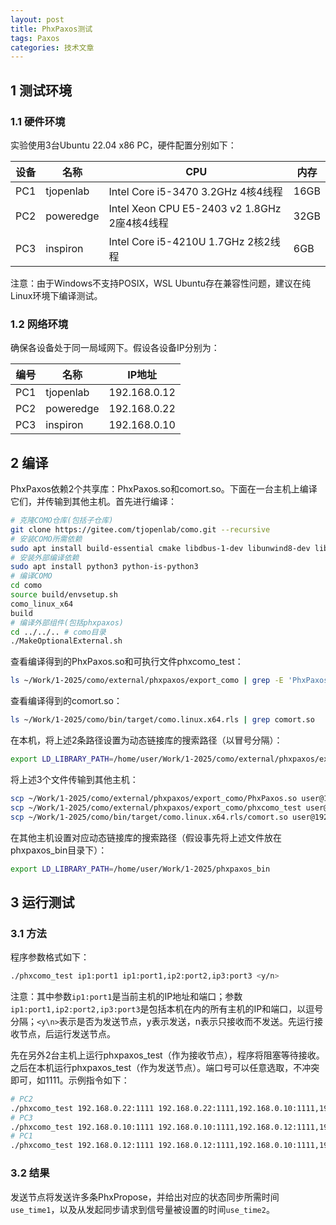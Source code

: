 ```yaml
---
layout: post
title: PhxPaxos测试
tags: Paxos
categories: 技术文章
---
```


## 1 测试环境

### 1.1 硬件环境

实验使用3台Ubuntu 22.04 x86 PC，硬件配置分别如下：

| 设备   | 名称       | CPU                                          | 内存   |
|--------|-----------|----------------------------------------------|--------|
| PC1    | tjopenlab | Intel Core i5-3470 3.2GHz 4核4线程            | 16GB   |
| PC2    | poweredge | Intel Xeon CPU E5-2403 v2 1.8GHz 2座4核4线程  | 32GB   |
| PC3    | inspiron  | Intel Core i5-4210U 1.7GHz 2核2线程           | 6GB    |

注意：由于Windows不支持POSIX，WSL Ubuntu存在兼容性问题，建议在纯Linux环境下编译测试。

### 1.2 网络环境

确保各设备处于同一局域网下。假设各设备IP分别为：

| 编号 | 名称        | IP地址         |
|------|------------|----------------|
| PC1  | tjopenlab  | 192.168.0.12   |
| PC2  | poweredge  | 192.168.0.22   |
| PC3  | inspiron   | 192.168.0.10   |

## 2 编译

PhxPaxos依赖2个共享库：PhxPaxos.so和comort.so。下面在一台主机上编译它们，并传输到其他主机。首先进行编译：
```sh
# 克隆COMO仓库(包括子仓库)
git clone https://gitee.com/tjopenlab/como.git --recursive
# 安装COMO所需依赖
sudo apt install build-essential cmake libdbus-1-dev libunwind8-dev libicu-dev dh-autoreconf libtool -y
# 安装外部编译依赖
sudo apt install python3 python-is-python3
# 编译COMO
cd como
source build/envsetup.sh
como_linux_x64
build
# 编译外部组件(包括phxpaxos)
cd ../../.. # como目录
./MakeOptionalExternal.sh
```

查看编译得到的PhxPaxos.so和可执行文件phxcomo_test：
```sh
ls ~/Work/1-2025/como/external/phxpaxos/export_como | grep -E 'PhxPaxos.so|phxcomo_test'
```
查看编译得到的comort.so：
```sh
ls ~/Work/1-2025/como/bin/target/como.linux.x64.rls | grep comort.so
```

在本机，将上述2条路径设置为动态链接库的搜索路径（以冒号分隔）：
```sh
export LD_LIBRARY_PATH=/home/user/Work/1-2025/como/external/phxpaxos/export_como:/home/user/Work/1-2025/como/bin/target/como.linux.x64.rls
```

将上述3个文件传输到其他主机：
```sh
scp ~/Work/1-2025/como/external/phxpaxos/export_como/PhxPaxos.so user@192.168.0.22:~/Work/1-2025/
scp ~/Work/1-2025/como/external/phxpaxos/export_como/phxcomo_test user@192.168.0.22:~/Work/1-2025/
scp ~/Work/1-2025/como/bin/target/como.linux.x64.rls/comort.so user@192.168.0.22:~/Work/1-2025/
```

在其他主机设置对应动态链接库的搜索路径（假设事先将上述文件放在phxpaxos_bin目录下）：
```sh
export LD_LIBRARY_PATH=/home/user/Work/1-2025/phxpaxos_bin
```

## 3 运行测试

### 3.1 方法

程序参数格式如下：
```sh
./phxcomo_test ip1:port1 ip1:port1,ip2:port2,ip3:port3 <y/n>
```
注意：其中参数`ip1:port1`是当前主机的IP地址和端口；参数`ip1:port1,ip2:port2,ip3:port3`是包括本机在内的所有主机的IP和端口，以逗号分隔；`<y\n>`表示是否为发送节点，y表示发送，n表示只接收而不发送。先运行接收节点，后运行发送节点。

先在另外2台主机上运行phxpaxos_test（作为接收节点），程序将阻塞等待接收。之后在本机运行phxpaxos_test（作为发送节点）。端口号可以任意选取，不冲突即可，如1111。示例指令如下：

```sh
# PC2
./phxcomo_test 192.168.0.22:1111 192.168.0.22:1111,192.168.0.10:1111,192.168.0.12:1111 n
# PC3
./phxcomo_test 192.168.0.10:1111 192.168.0.10:1111,192.168.0.12:1111,192.168.0.22:1111 n
# PC1
./phxcomo_test 192.168.0.12:1111 192.168.0.12:1111,192.168.0.10:1111,192.168.0.22:1111 y
```

### 3.2 结果

发送节点将发送许多条PhxPropose，并给出对应的状态同步所需时间`use_time1`，以及从发起同步请求到信号量被设置的时间`use_time2`。
